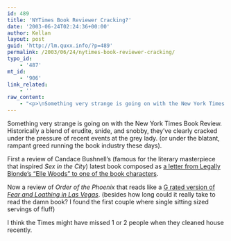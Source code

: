 ```yaml
---
id: 489
title: 'NYTimes Book Reviewer Cracking?'
date: '2003-06-24T02:24:36+00:00'
author: Kellan
layout: post
guid: 'http://lm.quxx.info/?p=489'
permalink: /2003/06/24/nytimes-book-reviewer-cracking/
typo_id:
    - '487'
mt_id:
    - '906'
link_related:
    - ''
raw_content:
    - "<p>\nSomething very strange is going on with the New York Times Book Review.  Historically a blend of erudite, snide, and snobby, they\\'ve clearly cracked under the pressure of recent events at the grey lady.  (or under the blatant, rampant greed running the book industry these days).\n</p>\n<p>\nFirst a review of Candace Bushnell\\'s (famous for the literary masterpiece that inspired <cite>Sex in the City</cite>) latest book composed as <a href=\\\"http://www.nytimes.com/2003/06/19/books/19KAKU.html\\\">a letter from Legally Blonde\\'s \\\"Elle Woods\\\" to one of the book characters</a>.\n</p>\n<p>\nNow a review of <cite>Order of the Phoenix</cite> that reads like a <a href=\\\"http://www.nytimes.com/2003/06/24/opinion/24GERB.html?ex=1057118400&en=0a01830ddc786028&ei=5062&partner=GOOGLE\\\">G rated version of <cite>Fear and Loathing in Las Vegas</cite></a>. (besides how long could it really take to read the damn book?  I found the first couple where single sitting sized servings of fluff)\n</p>\n<p>\nI think the Times might have missed 1 or 2 people when they cleaned house recently.\n</p>"
---
```


Something very strange is going on with the New York Times Book Review. Historically a blend of erudite, snide, and snobby, they’ve clearly cracked under the pressure of recent events at the grey lady. (or under the blatant, rampant greed running the book industry these days).

First a review of Candace Bushnell’s (famous for the literary masterpiece that inspired <cite>Sex in the City</cite>) latest book composed as [a letter from Legally Blonde’s “Elle Woods” to one of the book characters](http://www.nytimes.com/2003/06/19/books/19KAKU.html).

Now a review of <cite>Order of the Phoenix</cite> that reads like a [G rated version of <cite>Fear and Loathing in Las Vegas</cite>](http://www.nytimes.com/2003/06/24/opinion/24GERB.html?ex=1057118400&en=0a01830ddc786028&ei=5062&partner=GOOGLE). (besides how long could it really take to read the damn book? I found the first couple where single sitting sized servings of fluff)

I think the Times might have missed 1 or 2 people when they cleaned house recently.